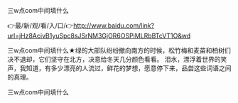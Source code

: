三w点com中间填什么

👉最/新/观/看/入/口/👉http://www.baidu.com/link?url=jHz8AcivB1yuSpc8sJSrNM3GjOR6OSPiMLRbBTcVT1O&wd

三w点com中间填什么★绿的大部队纷纷撤向南方的时候，松竹梅和麦苗和柏树们决不退却，它们坚守在北方，决意给冬天几分颜色看看。
泪水，漂浮着世界的笑声，我知道，有多少漂亮的人流过，鲜花的梦想，愿意停下来，品尝这些词语之间的真理。


三w点com中间填什么
